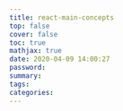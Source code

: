 ```yaml
---
title: react-main-concepts
top: false
cover: false
toc: true
mathjax: true
date: 2020-04-09 14:00:27
password:
summary:
tags:
categories:
---
```

